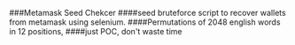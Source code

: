 ###Metamask Seed Chekcer
####seed bruteforce script to recover wallets from metamask using selenium. 
####Permutations of 2048 english words in 12 positions,
####just POC, 
don't waste time
